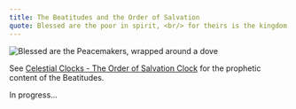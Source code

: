 ```yaml
---
title: The Beatitudes and the Order of Salvation
quote: Blessed are the poor in spirit, <br/> for theirs is the kingdom of heaven. <br/> - Matthew 5:3
---
```

<img class="wide" src="images/peacemakers.png" alt="Blessed are the Peacemakers, wrapped around a dove"/>

See [Celestial Clocks - The Order of Salvation Clock](./celestial-clocks.html#19) for the prophetic content of the Beatitudes.

In progress...
